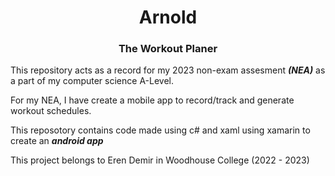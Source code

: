<h1 align="center"> Arnold </h1>
<h3 align="center"> The Workout Planer </h3>

<p>
This repository acts as a record for my 2023 non-exam assesment <b><i>(NEA)</i></b> as a part of my computer    science A-Level.

For my NEA, I have create a mobile app to record/track and generate workout schedules. 

This reposotory contains code made using c# and xaml using xamarin to create an <b><i>android app </i></b>


</p>

<footer> This project belongs to Eren Demir in Woodhouse College (2022 - 2023)</footer>
